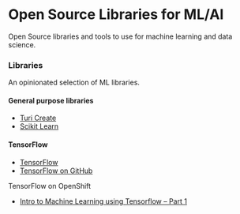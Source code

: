 # Open Source Libraries for ML/AI

Open Source libraries and tools to use for machine learning and data science.

### Libraries

An opinionated selection of ML libraries.

#### General purpose libraries

* [Turi Create](https://github.com/apple/turicreate)
* [Scikit Learn](http://scikit-learn.org/stable/)

#### TensorFlow

* [TensorFlow](https://www.tensorflow.org/)
* [TensorFlow on GitHub](https://github.com/tensorflow)

TensorFlow on OpenShift

* [Intro to Machine Learning using Tensorflow – Part 1](https://blog.openshift.com/intro-machine-learning-using-tensorflow-part-1/)